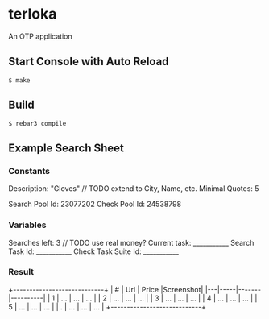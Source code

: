 terloka
=======

An OTP application

Start Console with Auto Reload
------------------------------
    $ make


Build
-----

    $ rebar3 compile

Example Search Sheet
--------------------

### Constants
Description:    "Gloves"  // TODO extend to City, Name, etc.
Minimal Quotes: 5

Search Pool Id: 23077202
Check Pool Id:  24538798


### Variables
Searches left:       3  // TODO use real money?
Current task:        ___________
Search Task Id:      ___________
Check Task Suite Id: ___________

### Result
+----------------------------+
| # | Url | Price |Screenshot|
|---|-----|-------|----------|
| 1 | ... | ...   |   ...    |
| 2 | ... | ...   |   ...    |
| 3 | ... | ...   |   ...    |
| 4 | ... | ...   |   ...    |
| 5 | ... | ...   |   ...    |
| . | ... | ...   |   ...    |
+----------------------------+
